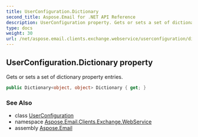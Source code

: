 ```yaml
---
title: UserConfiguration.Dictionary
second_title: Aspose.Email for .NET API Reference
description: UserConfiguration property. Gets or sets a set of dictionary property entries
type: docs
weight: 30
url: /net/aspose.email.clients.exchange.webservice/userconfiguration/dictionary/
---
```

## UserConfiguration.Dictionary property

Gets or sets a set of dictionary property entries.

```csharp
public Dictionary<object, object> Dictionary { get; }
```

### See Also

* class [UserConfiguration](../)
* namespace [Aspose.Email.Clients.Exchange.WebService](../../userconfiguration/)
* assembly [Aspose.Email](../../../)



